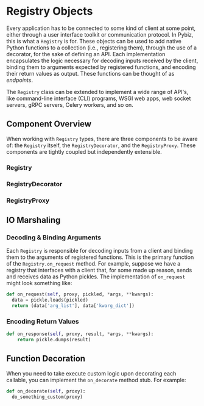 # Registry Objects
Every application has to be connected to some kind of client at some point, either through a user interface toolkit or communication protocol. In Pybiz, this is what a `Registry` is for. These objects can be used to add native Python functions to a collection (i.e., registering them), through the use of a decorator, for the sake of defining an API. Each implementation encapsulates the logic necessary for decoding inputs received by the client, binding them to arguments expected by registered functions, and encoding their return values as output. These functions can be thought of as _endpoints_.

The `Registry` class can be extended to implement a wide range of API's, like command-line interface (CLI) programs, WSGI web apps, web socket servers, gRPC servers, Celery workers, and so on.

## Component Overview
When working with `Registry` types, there are three components to be aware of: the `Registry` itself, the `RegistryDecorator`, and the `RegistryProxy`. These components are tightly coupled but independently extensible.

### Registry

### RegistryDecorator

### RegistryProxy

## IO Marshaling
### Decoding & Binding Arguments
Each `Registry` is responsible for decoding inputs from a client and binding them to the arguments of registered functions. This is the primary function of the `Registry.on_request` method. For example, suppose we have a registry that interfaces with a client that, for some made up reason, sends and receives data as Python pickles. The implementation of `on_request` might look something like:

```python
def on_request(self, proxy, pickled, *args, **kwargs):
  data = pickle.loads(pickled)
  return (data['arg_list'], data['kwarg_dict'])
```

### Encoding Return Values
```python
def on_response(self, proxy, result, *args, **kwargs):
    return pickle.dumps(result)
```

## Function Decoration
When you need to take execute custom logic upon decorating each callable, you can implement the `on_decorate` method stub. For example:

```python
def on_decorate(self, proxy):
  do_something_custom(proxy)
```
